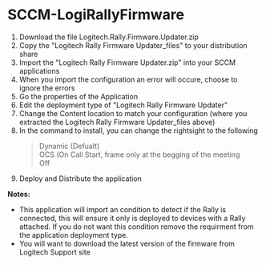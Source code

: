 # SCCM-LogiRallyFirmware
<ol>
  <li>Download the file Logitech.Rally.Firmware.Updater.zip</li>
  <li>Copy the "Logitech Rally Firmware Updater_files" to your distribution share</li>
  <li>Import the "Logitech Rally Firmware Updater.zip" into your SCCM applications</li>
  <li>When you import the configuration an error will occure, choose to ignore the errors</li>
  <li>Go the properties of the Application</li>
  <li>Edit the deployment type of "Logitech Rally Firmware Updater"</li>
  <li>Change the Content location to match your configuration (where you extracted the Logitech Rally Firmware Updater_files above)</li>
  <li>In the command to install, you can change the rightsight to the following<br>
    <blockquote>
      Dynamic (Defualt)<br>
      OCS (On Call Start, frame only at the begging of the meeting<br>
      Off
      </blockquote>
  <li>Deploy and Distribute the application</li>
  </ol>
  <B>Notes:</B>
<ul>
  <li>This application will import an condition to detect if the Rally is connected, this will ensure it only is deployed to devices with a Rally attached. If you do not want this condition remove the requirment from the application deployment type.</li>
  <li>You will want to download the latest version of the firmware from Logitech Support site</li>
  </ul>
  
